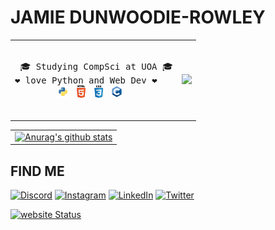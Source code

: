 # JAMIE DUNWOODIE-ROWLEY

<table align="center">

<tr>


<td>

<pre>

 🎓 Studying CompSci at UOA 🎓
❤️ love Python and Web Dev ❤️
        <code><img height="20" alt="python" src="https://raw.githubusercontent.com/github/explore/80688e429a7d4ef2fca1e82350fe8e3517d3494d/topics/python/python.png"></code> <code><img height="20" alt="python" src="https://raw.githubusercontent.com/github/explore/80688e429a7d4ef2fca1e82350fe8e3517d3494d/topics/html/html.png"></code> <code><img height="20" alt="python" src="https://raw.githubusercontent.com/github/explore/80688e429a7d4ef2fca1e82350fe8e3517d3494d/topics/css/css.png"></code> <code><img height="20" alt="python" src="https://raw.githubusercontent.com/github/explore/80688e429a7d4ef2fca1e82350fe8e3517d3494d/topics/c/c.png"></code>
<!-- <code><img height="20" alt="python" src="https://raw.githubusercontent.com/github/explore/80688e429a7d4ef2fca1e82350fe8e3517d3494d/topics/java/java.png"></code> -->
</pre>
</td>

<td>


<a href="https://github.com/jaorow/github-readme-stats" >
<img src="https://github-readme-stats.vercel.app/api/top-langs/?username=jaorow&layout=compact&theme=radical&hide_border=true" /></a> 

</td>
</tr>
</table>

<table align="center">
<td>
 <a href="https://github.com/jaorow/github-readme-stats" ><img  src="https://github-readme-stats.vercel.app/api?username=jaorow&show_icons=true&theme=radical&include_all_commits=true&hide_border=true" alt="Anurag's github stats" /></a>  
</td>
 </table>
<!---
comment
--->

## FIND ME

[![Discord](https://img.shields.io/badge/Discord-%237289DA.svg?logo=discord&logoColor=white)](https://discordapp.com/users/jambles#5467) [![Instagram](https://img.shields.io/badge/Instagram-%23E4405F.svg?logo=Instagram&logoColor=white)](https://www.instagram.com/jamiedunwoodie/) [![LinkedIn](https://img.shields.io/badge/LinkedIn-%230077B5.svg?logo=linkedin&logoColor=white)](https://nz.linkedin.com/in/jamie-dunwoodie-rowley-960287223) [![Twitter](https://img.shields.io/badge/Twitter-%231DA1F2.svg?logo=Twitter&logoColor=white)](https://twitter.com/Jamiedunwoodie)






[![website Status](https://api.netlify.com/api/v1/badges/600060d9-e60e-424f-b460-db16ae5f4719/deploy-status)](https://app.netlify.com/sites/dunwoodie-rowely/deploys)
